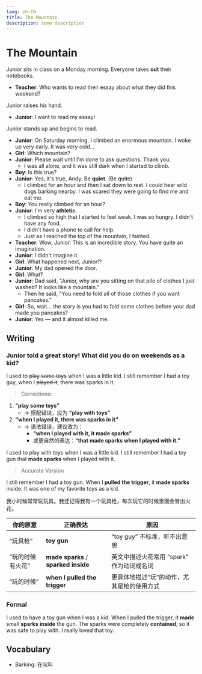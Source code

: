 ```yaml
---
lang: zh-CN
title: The Mountain
description: some description
---
```


# The Mountain

Junior sits in class on a Monday morning. Everyone takes **out** their notebooks.

- **Teacher**: Who wants to read their essay about what they did this weekend?

Junior raises his hand.

- **Junior**: I want to read my essay!

Junior stands up and begins to read.

- **Junior**: On Saturday morning, I climbed an enormous mountain. I woke up very early. It was very cold...
- **Girl**: Which mountain?
- **Junior**: Please wait until I'm done to ask questions. Thank you.
  - I was all alone, and it was still dark when I started to climb.
- **Boy**: Is this true?
- **Junior**: Yes, it's true, Andy. Be **quiet**. (Be ~~quite~~)
  - I climbed for an hour and then I sat down to rest. I could hear wild dogs barking nearby. I was scared they were going to find me and eat me.
- **Boy**: You really climbed for an hour?
- **Junior**: I'm very **athletic**.
  - I climbed so high that I started to feel weak. I was so hungry. I didn't have any food.
  - I didn't have a phone to call for help.
  - Just as I reached the top of the mountain, I fainted.
- **Teacher**: Wow, Junior. This is an incredible story. You have quite an imagination.
- **Junior**: I didn't imagine it.
- **Girl**: What happened next, Junior!?
- **Junior**: My dad opened the door.
- **Girl**: What?
- **Junior**: Dad said, "Junior, why are you sitting on that pile of clothes I just washed? It looks like a mountain."
  - Then he said, "You need to fold all of those clothes if you want pancakes."
- **Girl**: So, wait... the story is you had to fold some clothes before your dad made you pancakes?
- **Junior**: Yes — and it almost killed me.

## Writing

### Junior told a great story! What did you do on weekends as a kid?

I used to ~~play some toys~~ when I was a little kid. I still remember I had a toy guy, when I ~~played it~~, there was sparks in it.

> Corrections:

1. **“play some toys”**
   - → 搭配错误，应为 **“play with toys”**
2. **“when I played it, there was sparks in it”**
   - → 语法错误，建议改为：
     - **“when I played with it, it made sparks”**
     - 或更自然的表达：**“that made sparks when I played with it.”**

I used to play with toys when I was a little kid. I still remember I had a toy gun that **made sparks** when I played with it.

> Accurate Version

I still remember I had a toy gun. When I **pulled the trigger**, it **made sparks** inside. It was one of my favorite toys as a kid.

我小时候常常玩玩具。我还记得我有一个玩具枪，每次玩它的时候里面会冒出火花。

| 你的原意         | 正确表达                             | 原因                                       |
| ---------------- | ------------------------------------ | ------------------------------------------ |
| “玩具枪”         | **toy gun**                          | “toy guy” 不标准，听不出意思               |
| “玩的时候有火花” | **made sparks** / **sparked inside** | 英文中描述火花常用 “spark” 作为动词或名词  |
| “玩的时候”       | **when I pulled the trigger**        | 更具体地描述“玩”的动作，尤其是枪的使用方式 |

### Formal

I used to have a toy gun when I was a kid. When I pulled the trigger, it **made** small **sparks** **inside** the gun. The sparks were completely **contained**, so it was safe to play with. I really loved that toy.

## Vocabulary

- Barking: 在吠叫
